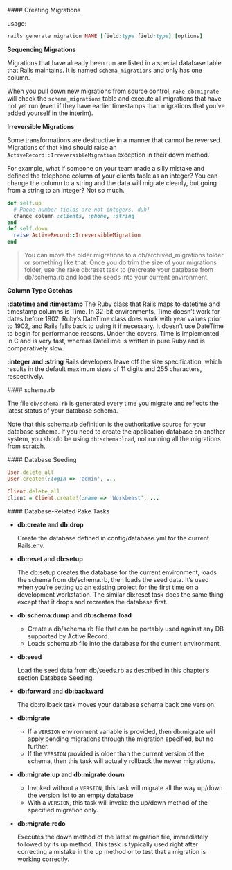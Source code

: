 ###\# Creating Migrations

usage:

```ruby
rails generate migration NAME [field:type field:type] [options]
```

**Sequencing Migrations**

Migrations that have already been run are listed in a special database table that Rails
maintains. It is named `schema_migrations` and only has one column.

When you pull down new migrations from source control, `rake db:migrate` will check
the `schema_migrations` table and execute all migrations that have not yet run (even if they have earlier timestamps than migrations that you’ve added yourself in the interim).

**Irreversible Migrations**

Some transformations are destructive in a manner that cannot be reversed. Migrations
of that kind should raise an `ActiveRecord::IrreversibleMigration` exception in
their down method.

For example, what if someone on your team made a silly mistake
and defined the telephone column of your clients table as an integer? You can change
the column to a string and the data will migrate cleanly, but going from a string to an
integer? Not so much.

```ruby
def self.up
  # Phone number fields are not integers, duh!
  change_column :clients, :phone, :string
end
def self.down
  raise ActiveRecord::IrreversibleMigration
end
```

> You can move the older migrations to
> a db/archived_migrations folder or something like that. Once you do trim the size
> of your migrations folder, use the rake db:reset task to (re)create your database from
> db/schema.rb and load the seeds into your current environment.

**Column Type Gotchas**

**:datetime and :timestamp** The Ruby class that Rails maps to datetime and
timestamp columns is Time. In 32-bit environments, Time doesn’t work for dates
before 1902. Ruby’s DateTime class does work with year values prior to 1902, and
Rails falls back to using it if necessary. It doesn’t use DateTime to begin for performance reasons. Under the covers, Time is implemented in C and is very fast, whereas
DateTime is written in pure Ruby and is comparatively slow.

**:integer and :string**  Rails developers leave off the size specification, which results in the default maximum sizes of 11 digits and 255 characters, respectively.

###\# schema.rb

The file `db/schema.rb` is generated every time you migrate and reflects the latest status of your database schema.

Note that this schema.rb definition is the authoritative source for your database
schema. If you need to create the application database on another system, you should
be using `db:schema:load`, not running all the migrations from scratch.

###\# Database Seeding

```ruby
User.delete_all
User.create!(:login => 'admin', ...

Client.delete_all
client = Client.create!(:name => 'Workbeast', ...
```

###\# Database-Related Rake Tasks

+ **db:create** and **db:drop**

  Create the database defined in config/database.yml for the current Rails.env.

+ **db:reset** and **db:setup**

  The db:setup creates the database for the current environment, loads the schema from
  db/schema.rb, then loads the seed data. It’s used when you’re setting up an existing
  project for the first time on a development workstation. The similar db:reset task does
  the same thing except that it drops and recreates the database first.

+ **db:schema:dump** and **db:schema:load**

  - Create a db/schema.rb file that can be portably used against any DB supported by Active Record.
  - Loads schema.rb file into the database for the current environment.

+ **db:seed**

  Load the seed data from db/seeds.rb as described in this chapter’s section Database
  Seeding.

+ **db:forward** and **db:backward**

  The db:rollback task moves your database schema back one version.

+ **db:migrate**

  - If a `VERSION` environment variable is provided, then db:migrate will apply pending migrations through the migration specified, but no further.
  - If the `VERSION` provided is older than the current version of the schema, then this task will actually rollback the newer migrations.

+ **db:migrate:up** and **db:migrate:down**

  - Invoked without a `VERSION`, this task will migrate all the way up/down the version list to an empty database
  - With a `VERSION`, this task will invoke the up/down method of the specified migration only.

+ **db:migrate:redo**

  Executes the down method of the latest migration file, immediately followed by its up
  method. This task is typically used right after correcting a mistake in the up method or
  to test that a migration is working correctly.

